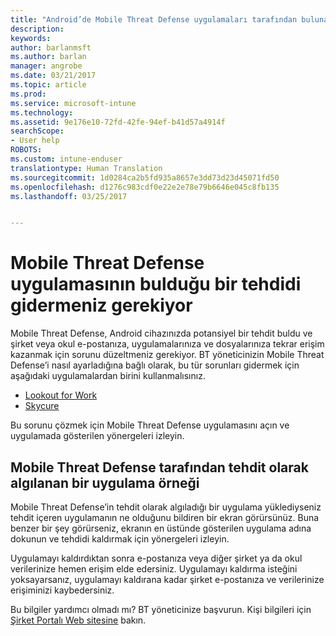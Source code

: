 ```yaml
---
title: "Android’de Mobile Threat Defense uygulamaları tarafından bulunan tehditleri çözme | Microsoft Docs"
description: 
keywords: 
author: barlanmsft
ms.author: barlan
manager: angrobe
ms.date: 03/21/2017
ms.topic: article
ms.prod: 
ms.service: microsoft-intune
ms.technology: 
ms.assetid: 9e176e10-72fd-42fe-94ef-b41d57a4914f
searchScope:
- User help
ROBOTS: 
ms.custom: intune-enduser
translationtype: Human Translation
ms.sourcegitcommit: 1d0284ca2b5fd935a8657e3dd73d23d45071fd50
ms.openlocfilehash: d1276c983cdf0e22e2e78e79b6646e045c8fb135
ms.lasthandoff: 03/25/2017


---
```


# <a name="you-need-to-resolve-a-threat-found-by-a-mobile-threat-defense-app"></a>Mobile Threat Defense uygulamasının bulduğu bir tehdidi gidermeniz gerekiyor

Mobile Threat Defense, Android cihazınızda potansiyel bir tehdit buldu ve şirket veya okul e-postanıza, uygulamalarınıza ve dosyalarınıza tekrar erişim kazanmak için sorunu düzeltmeniz gerekiyor. BT yöneticinizin Mobile Threat Defense’i nasıl ayarladığına bağlı olarak, bu tür sorunları gidermek için aşağıdaki uygulamalardan birini kullanmalısınız.

* [Lookout for Work](you-need-to-resolve-a-threat-found-by-lookout-for-work-android.md)
* [Skycure](you-need-to-resolve-a-threat-found-by-skycure-android.md)

Bu sorunu çözmek için Mobile Threat Defense uygulamasını açın ve uygulamada gösterilen yönergeleri izleyin.

## <a name="example-of-an-app-that-mobile-threat-defense-sees-as-a-threat"></a>Mobile Threat Defense tarafından tehdit olarak algılanan bir uygulama örneği

Mobile Threat Defense’in tehdit olarak algıladığı bir uygulama yüklediyseniz tehdit içeren uygulamanın ne olduğunu bildiren bir ekran görürsünüz. Buna benzer bir şey görürseniz, ekranın en üstünde gösterilen uygulama adına dokunun ve tehdidi kaldırmak için yönergeleri izleyin.

Uygulamayı kaldırdıktan sonra e-postanıza veya diğer şirket ya da okul verilerinize hemen erişim elde edersiniz. Uygulamayı kaldırma isteğini yoksayarsanız, uygulamayı kaldırana kadar şirket e-postanıza ve verilerinize erişiminizi kaybedersiniz.

Bu bilgiler yardımcı olmadı mı? BT yöneticinize başvurun. Kişi bilgileri için [Şirket Portalı Web sitesine](http://portal.manage.microsoft.com) bakın.

